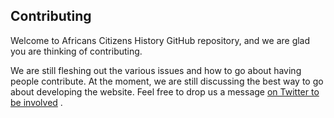 ## Contributing

Welcome to Africans Citizens History GitHub repository, and we are glad you are thinking of contributing.

We are still fleshing out the various issues and how to go about having people contribute. At the moment, we are still discussing the best way to go about developing the website. Feel free to drop us a message [on Twitter to be involved](https://twitter.com/assembliafrica)
.
